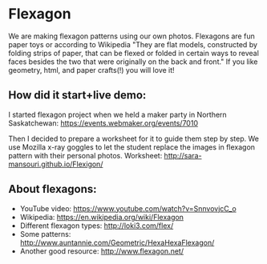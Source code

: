 # Flexagon
We are making flexagon patterns using our own photos. Flexagons are fun paper toys or according to Wikipedia "They are flat models, constructed by folding strips of paper, that can be flexed or folded in certain ways to reveal faces besides the two that were originally on the back and front." If you like geometry, html, and paper crafts(!) you will love it!

**How did it start+live demo:**
--------------
I started flexagon project when we held a maker party in Northern Saskatchewan: https://events.webmaker.org/events/7010

Then I decided to prepare a worksheet for it to guide them step by step. We use Mozilla x-ray goggles to let the student replace the images in flexagon pattern with their personal photos. Worksheet: http://sara-mansouri.github.io/Flexigon/

**About flexagons:**
--------------
- YouTube video: https://www.youtube.com/watch?v=SnnvovjcC_o
- Wikipedia: https://en.wikipedia.org/wiki/Flexagon
- Different flexagon types: http://loki3.com/flex/
- Some patterns: http://www.auntannie.com/Geometric/HexaHexaFlexagon/
- Another good resource: http://www.flexagon.net/
